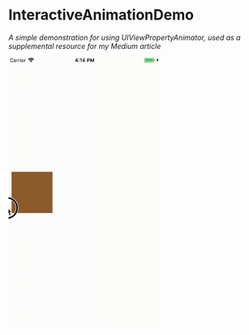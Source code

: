 # InteractiveAnimationDemo

*A simple demonstration for using UIViewPropertyAnimator, used as a supplemental resource for my Medium article*

![Interactive Square](./interactivesquareanimation.gif)